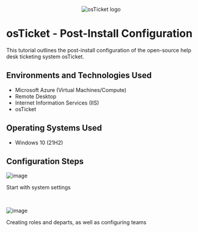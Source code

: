 <p align="center">
<img src="https://i.imgur.com/Clzj7Xs.png" alt="osTicket logo"/>
</p>

<h1>osTicket - Post-Install Configuration</h1>
This tutorial outlines the post-install configuration of the open-source help desk ticketing system osTicket.<br />



<h2>Environments and Technologies Used</h2>

- Microsoft Azure (Virtual Machines/Compute)
- Remote Desktop
- Internet Information Services (IIS)
- osTicket

<h2>Operating Systems Used </h2>

- Windows 10</b> (21H2)



<h2>Configuration Steps</h2>


![image](https://github.com/AdamDCollins7/post-install-config/assets/99514625/83889e08-c4fb-4b0a-a49f-0b4f08b3e8c1)


<p>
Start with system settings 
</p>
<br />

![image](https://github.com/AdamDCollins7/post-install-config/assets/99514625/acd64c37-b02c-4ada-8bc6-d9149c139ec9)

<p>
Creating roles and departs, as well as configuring teams
</p>
<br />

<p>

</p>
<br />

